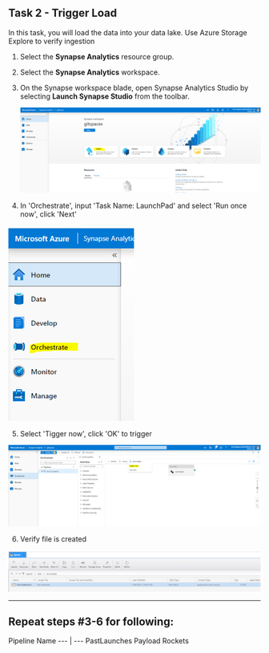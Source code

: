 ## Task 2 - Trigger Load

In this task, you will load the data into your data lake. Use Azure Storage Explore to verify ingestion

1. Select the **Synapse Analytics** resource group.

2. Select the **Synapse Analytics** workspace.

3. On the Synapse workspace blade, open Synapse Analytics Studio by selecting **Launch Synapse Studio** from the toolbar.

   ![Open Data hub in Synapse Analytics Studio](./media/ex01-ingest-01.PNG)
   
4. In 'Orchestrate', input 'Task Name: LaunchPad' and select 'Run once now', click 'Next'

  ![Open Data hub in Synapse Analytics Studio](./media/ex02-orchestrate-01.PNG)
  
5. Select 'Tigger now', click 'OK' to trigger

  ![Open Data hub in Synapse Analytics Studio](./media/ex02-orchestrate-02.PNG)
  
6. Verify file is created

  ![Open Data hub in Synapse Analytics Studio](./media/ex02-orchestrate-03.PNG)

------------------------------------------------------------------------------------
    

## Repeat steps #3-6 for following:


Pipeline Name 
--- | ---
PastLaunches 
Payload
Rockets
